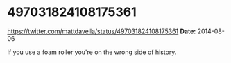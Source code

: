 # 497031824108175361
https://twitter.com/mattdavella/status/497031824108175361
**Date:** 2014-08-06

If you use a foam roller you're on the wrong side of history.
